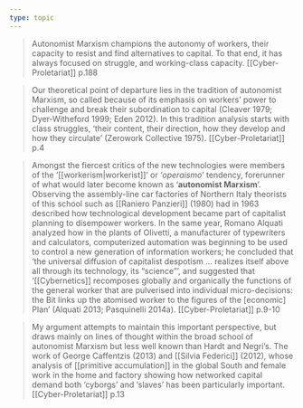 ```yaml
---
type: topic
---
```


>Autonomist Marxism champions the autonomy of workers, their capacity to resist and find alternatives to capital. To that end, it has always focused on struggle, and working-class capacity.
>[[Cyber-Proletariat]] p.188

>Our theoretical point of departure lies in the tradition of autonomist Marxism, so called because of its emphasis on workers’ power to challenge and break their subordination to capital (Cleaver 1979; Dyer-Witheford 1999; Eden 2012). In this tradition analysis starts with class struggles, ‘their content, their direction, how they develop and how they circulate’ (Zerowork Collective 1975).
>[[Cyber-Proletariat]] p.4


>Amongst the fiercest critics of the new technologies were members of the ‘[[workerism|workerist]]’ or ‘*operaismo*’ tendency, forerunner of what would later become known as ‘**autonomist Marxism**’. Observing the assembly-line car factories of Northern Italy theorists of this school such as [[Raniero Panzieri]] (1980) had in 1963 described how technological development became part of capitalist planning to disempower workers. In the same year, Romano Alquati analyzed how in the plants of Olivetti, a manufacturer of typewriters and calculators, computerized automation was beginning to be used to control a new generation of information workers; he concluded that ‘the universal diffusion of capitalist despotism ... realizes itself above all through its technology, its “science”’, and suggested that ‘[[Cybernetics]] recomposes globally and organically the functions of the general worker that are pulverised into individual micro-decisions: the Bit links up the atomised worker to the figures of the \[economic] Plan’ (Alquati 2013; Pasquinelli 2014a).
>[[Cyber-Proletariat]] p.9-10

>My argument attempts to maintain this important perspective, but draws mainly on lines of thought within the broad school of autonomist Marxism but less well known than Hardt and Negri’s. The work of George Caffentzis (2013) and [[Silvia Federici]] (2012), whose analysis of [[primitive accumulation]] in the global South and female work in the home and factory showing how networked capital demand both ‘cyborgs’ and ‘slaves’ has been particularly important.
>[[Cyber-Proletariat]] p.13